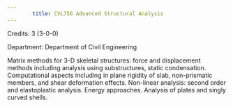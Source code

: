 ```yaml
---
        title: CVL756 Advanced Structural Analysis
---
```

Credits: 3 (3-0-0)

Department: Department of Civil Engineering

Matrix methods for 3-D skeletal structures: force and displacement methods including analysis using substructures, static condensation. Computational aspects including in plane rigidity of slab, non-prismatic members, and shear deformation effects. Non-linear analysis: second order and elastoplastic analysis. Energy approaches. Analysis of plates and singly curved shells.